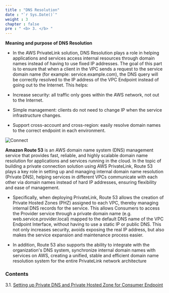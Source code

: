 ```yaml
---
title : "DNS Resolution"
date : "`r Sys.Date()`"
weight : 3
chapter : false
pre : " <b> 3. </b> "
---
```


**Meaning and purpose of DNS Resolution**
+ In the AWS PrivateLink solution, DNS Resolution plays a role in helping applications and services access internal resources through domain names instead of having to use fixed IP addresses. The goal of this part is to ensure that when a client in the VPC sends a request to the service domain name (for example: service.example.com), the DNS query will be correctly resolved to the IP address of the VPC Endpoint instead of going out to the Internet. This helps:

+ Increase security: all traffic only goes within the AWS network, not out to the Internet.

+ Simple management: clients do not need to change IP when the service infrastructure changes.

+ Support cross-account and cross-region: easily resolve domain names to the correct endpoint in each environment.

![Connect](/images/3.connect/amazon-route-53.png)

**Amazon Route 53** is an AWS domain name system (DNS) management service that provides fast, reliable, and highly scalable domain name resolution for applications and services running in the cloud. In the topic of building a private connection solution using AWS PrivateLink, Route 53 plays a key role in setting up and managing internal domain name resolution (Private DNS), helping services in different VPCs communicate with each other via domain names instead of hard IP addresses, ensuring flexibility and ease of management.

+ Specifically, when deploying PrivateLink, Route 53 allows the creation of Private Hosted Zones (PHZ) assigned to each VPC, thereby managing internal DNS records for the service. This allows Consumers to access the Provider service through a private domain name (e.g. web.service.provider.local) mapped to the default DNS name of the VPC Endpoint Interface, without having to use a static IP or public DNS. This not only increases security, avoids exposing the real IP address, but also makes the service expansion and maintenance process easier.

+ In addition, Route 53 also supports the ability to integrate with the organization's DNS system, synchronize internal domain names with services on AWS, creating a unified, stable and efficient domain name resolution system for the entire PrivateLink network architecture

### Contents
3.1. [Setting up Private DNS and Private Hosted Zone for Consumer Endpoint](3.1-public-instance/)